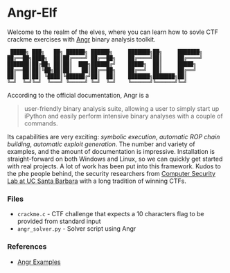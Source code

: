 # Angr-Elf

Welcome to the realm of the elves, where you can learn how to sovle CTF crackme exercises with [Angr](https://docs.angr.io/) binary analysis toolkit. 

```
 █████╗ ███╗   ██╗ ██████╗ ██████╗     ███████╗██╗     ███████╗
██╔══██╗████╗  ██║██╔════╝ ██╔══██╗    ██╔════╝██║     ██╔════╝
███████║██╔██╗ ██║██║  ███╗██████╔╝    █████╗  ██║     █████╗  
██╔══██║██║╚██╗██║██║   ██║██╔══██╗    ██╔══╝  ██║     ██╔══╝  
██║  ██║██║ ╚████║╚██████╔╝██║  ██║    ███████╗███████╗██║     
╚═╝  ╚═╝╚═╝  ╚═══╝ ╚═════╝ ╚═╝  ╚═╝    ╚══════╝╚══════╝╚═╝     
 ```

According to the official documentation, Angr is a

> user-friendly binary analysis suite, allowing a user to simply start up iPython and easily perform intensive binary analyses with a couple of commands. 

Its capabilities are very exciting: _symbolic execution_, _automatic ROP chain building_, _automatic exploit generation_. The number and variety of examples, and the amount of documentation is impressive. Installation is straight-forward on both Windows and Linux, so we can quickly get started with real projects. A lot of work has been put into this framework. Kudos to the phe people behind, the security researchers from [Computer Security Lab at UC Santa Barbara](http://seclab.cs.ucsb.edu/) with a long tradition of winning CTFs. 

### Files

* ```crackme.c``` - CTF challenge that expects a 10 characters flag to be provided from standard input
* ```angr_solver.py``` - Solver script using Angr

### References
* [Angr Examples](https://docs.angr.io/examples)
